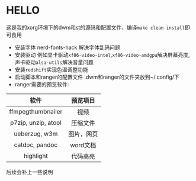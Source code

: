 # HELLO
这是我的xorg环境下的dwm和st的源码和配置文件，编译`make clean install`即可食用
+ 安装字体 nerd-fonts-hack 解决字体乱码问题
+ 安装驱动 例如显卡驱动`xf86-video-intel`,`xf86-video-amdgpu`解决屏幕亮度,声卡驱动`alsa-utils`解决音量问题
+ 安装`redshift`实现色温调整功能
+ 启动脚本和ranger的配置文件 .dwm和ranger的文件夹放到~/.config/下
+ ranger需要的预览软件:

|        软件         |  预览项目  |
| :-----------------: | :--------: |
|  ffmpegthumbnailer  |    视频    |
| p7zip, unzip, atool |  压缩文件  |
|    ueberzug, w3m    | 图片，网页 |
|   catdoc, pandoc    |  word文档  |
|      highlight      |  代码高亮  |

后续会补上一些说明
